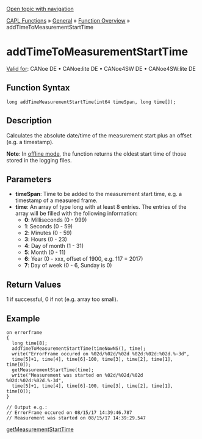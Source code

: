 [Open topic with navigation](../../../../../CANoeDEFamily.htm#Topics/CAPLFunctions/Other/Functions/CAPLfunctionAddTimeToMeasurementStartTime.md)

[CAPL Functions](../../CAPLfunctions.md) » [General](../CAPLGeneralStartPage.md) » [Function Overview](../CAPLfunctionsGeneralOverview.md) » addTimeToMeasurementStartTime

# addTimeToMeasurementStartTime

[Valid for](../../../Shared/FeatureAvailability.md): CANoe DE • CANoe:lite DE • CANoe4SW DE • CANoe4SW:lite DE

## Function Syntax

```plaintext
long addTimeMeasurementStartTime(int64 timeSpan, long time[]);
```

## Description

Calculates the absolute date/time of the measurement start plus an offset (e.g. a timestamp).

**Note**: In [offline mode](../../../CANoeCANalyzer/Windows/MeasurementSetup/MeasurementSetupWindowOfflineMode.md), the function returns the oldest start time of those stored in the logging files.

## Parameters

- **timeSpan**: Time to be added to the measurement start time, e.g. a timestamp of a measured frame.
- **time**: An array of type long with at least 8 entries. The entries of the array will be filled with the following information:
  - **0**: Milliseconds (0 - 999)
  - **1**: Seconds (0 - 59)
  - **2**: Minutes (0 - 59)
  - **3**: Hours (0 - 23)
  - **4**: Day of month (1 - 31)
  - **5**: Month (0 - 11)
  - **6**: Year (0 - xxx, offset of 1900, e.g. 117 = 2017)
  - **7**: Day of week (0 - 6, Sunday is 0)

## Return Values

1 if successful, 0 if not (e.g. array too small).

## Example

```plaintext
on errorframe
{
  long time[8];
  addTimeToMeasurementStartTime(timeNowNS(), time);
  write("ErrorFrame occured on %02d/%02d/%02d %02d:%02d:%02d.%-3d",
  time[5]+1, time[4], time[6]-100, time[3], time[2], time[1], time[0]);
  getMeasurementStartTime(time);
  write("Measurement was started on %02d/%02d/%02d %02d:%02d:%02d.%-3d",
  time[5]+1, time[4], time[6]-100, time[3], time[2], time[1], time[0]);
}

// Output e.g.:
// ErrorFrame occured on 08/15/17 14:39:46.787
// Measurement was started on 08/15/17 14:39:29.547
```

[getMeasurementStartTime](CAPLfunctionGetMeasurementStartTime.md)
